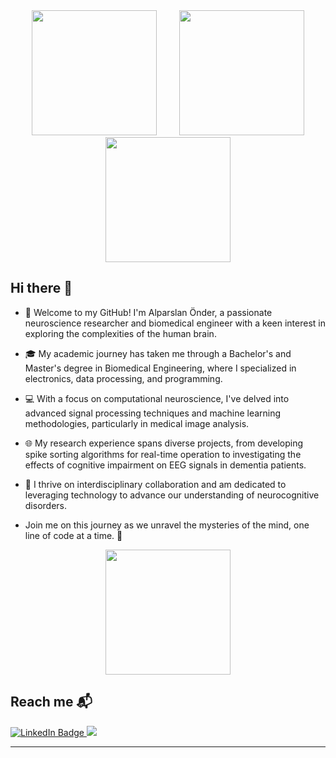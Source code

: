 <div id="header" align="center">
  <img src="https://media.giphy.com/media/v1.Y2lkPTc5MGI3NjExM3lxc3liMDlzbWx0YnllcnBiN3F2ZjJmMmFraDV2amhueTBwbzd3ayZlcD12MV9pbnRlcm5hbF9naWZfYnlfaWQmY3Q9Zw/33E8cPzWfElDHLFNyN/giphy.gif" width="200"/> &nbsp; &nbsp; &nbsp; &nbsp; <img src="https://media.giphy.com/media/v1.Y2lkPTc5MGI3NjExdmZraTF3cjlteTFmNGpoN3Qwc2hzczM3bGJmczY5M2dyMzVrY2NhNSZlcD12MV9pbnRlcm5hbF9naWZfYnlfaWQmY3Q9Zw/1BGxGh0gsUrgvfE1ol/giphy.gif" width="200"/> <img src="https://media.giphy.com/media/v1.Y2lkPTc5MGI3NjExM2pvdzNqNG55NHhoeXVjN3A3enBjcnhweXVpazltcGNzeWl6dWZuNyZlcD12MV9pbnRlcm5hbF9naWZfYnlfaWQmY3Q9Zw/1lvW7RNQX12CyjlYw1/giphy.gif" width="200"/> 
</div>

## Hi there 👋
- 🧠 Welcome to my GitHub! I'm Alparslan Önder, a passionate neuroscience researcher and biomedical engineer with a keen interest in exploring the complexities of the human brain.

- 🎓 My academic journey has taken me through a Bachelor's and Master's degree in Biomedical Engineering, where I specialized in electronics, data processing, and programming. 

- 💻 With a focus on computational neuroscience, I've delved into advanced signal processing techniques and machine learning methodologies, particularly in medical image analysis. 

- 🌐 My research experience spans diverse projects, from developing spike sorting algorithms for real-time operation to investigating the effects of cognitive impairment on EEG signals in dementia patients.

- 🤝 I thrive on interdisciplinary collaboration and am dedicated to leveraging technology to advance our understanding of neurocognitive disorders. 

- Join me on this journey as we unravel the mysteries of the mind, one line of code at a time. 🚀

<div id="header" align="center">
  <img src="https://media.giphy.com/media/v1.Y2lkPTc5MGI3NjExM3lxc3liMDlzbWx0YnllcnBiN3F2ZjJmMmFraDV2amhueTBwbzd3ayZlcD12MV9pbnRlcm5hbF9naWZfYnlfaWQmY3Q9Zw/33E8cPzWfElDHLFNyN/giphy.gif" width="200"/>
</div>

## Reach me :mailbox_with_mail:
<div id="badges">
  <a href="https://www.linkedin.com/in/alparslanonder/">
    <img src="https://img.shields.io/badge/LinkedIn-blue?style=for-the-badge&logo=linkedin&logoColor=white" alt="LinkedIn Badge"/>
  </a>
  <a href="alparslanonder@outlook.com">
    <img src="https://img.shields.io/badge/Microsoft_Outlook-0078D4?style=for-the-badge&logo=microsoft-outlook&logoColor=white"/>
  </a>
</div>

--- 

<!--Feel free to adjust any parts to better fit your style or specific preferences!
<!--
**alparslanonder/alparslanonder** is a ✨ _special_ ✨ repository because its `README.md` (this file) appears on your GitHub profile.

Here are some ideas to get you started:

- 🔭 I’m currently working on ...
- 🌱 I’m currently learning ...
- 👯 I’m looking to collaborate on ...
- 🤔 I’m looking for help with ...
- 💬 Ask me about ...
- 📫 How to reach me: ...
- 😄 Pronouns: ...
- ⚡ Fun fact: ...
-->

